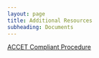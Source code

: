 ```yaml
---
layout: page
title: Additional Resources
subheading: Documents
---
```


[ACCET Compliant Procedure](/additional_resources/documents/ACCET%20Compliant%20Procedure.pdf)